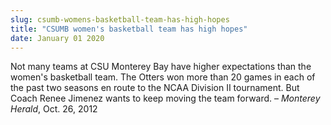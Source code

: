```yaml
---
slug: csumb-womens-basketball-team-has-high-hopes
title: "CSUMB women's basketball team has high hopes"
date: January 01 2020
---
```


<p>Not many teams at CSU Monterey Bay have higher expectations than the women's basketball team. The Otters won more than 20 games in each of the past two seasons en route to the NCAA Division II tournament. But Coach Renee Jimenez wants to keep moving the team forward. – <em>Monterey Herald</em>, Oct. 26, 2012
</p>
